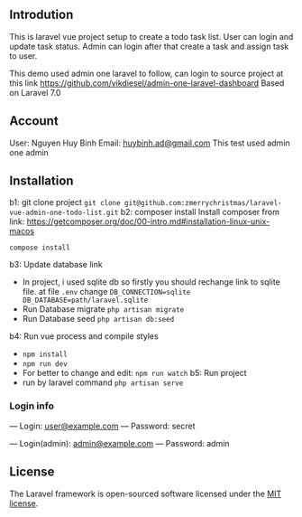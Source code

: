 ## Introdution
This is laravel vue project setup to create a todo task list.
User can login and update task status.
Admin can login after that create a task and assign task to user.

This demo used admin one laravel to follow, can login to source project at this link
https://github.com/vikdiesel/admin-one-laravel-dashboard
Based on Laravel 7.0
## Account
User: Nguyen Huy Binh
Email: huybinh.ad@gmail.com
This test used admin one admin
## Installation
b1: git clone project
`git clone git@github.com:zmerrychristmas/laravel-vue-admin-one-todo-list.git`
b2: composer install
Install composer from link: https://getcomposer.org/doc/00-intro.md#installation-linux-unix-macos

`compose install`

b3: Update database link
- In project, i used sqlite db so firstly you should rechange link to sqlite file.
at file `.env` change
`
DB_CONNECTION=sqlite
DB_DATABASE=path/laravel.sqlite
`
- Run Database migrate
`php artisan migrate`
- Run Database seed
`php artisan db:seed`

b4: Run vue process and compile styles
- `npm install`
- `npm run dev`
- For better to change and edit: `npm run watch`
b5: Run project
- run by laravel command
`php artisan serve`
### Login info
— Login: user@example.com
— Password: secret

— Login(admin): admin@example.com
— Password: admin
## License

The Laravel framework is open-sourced software licensed under the [MIT license](https://opensource.org/licenses/MIT).
